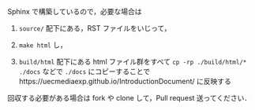 
Sphinx で構築しているので，必要な場合は

1. `source/` 配下にある，RST ファイルをいじって，

2. `make html` し，

3. `build/html` 配下にある html ファイル群をすべて `cp -rp ./build/html/* ./docs` などで `./docs` にコピーすることでhttps://uecmediaexp.github.io/IntroductionDocument/ に反映する


回収する必要がある場合は fork や clone して，Pull request 送ってください．



